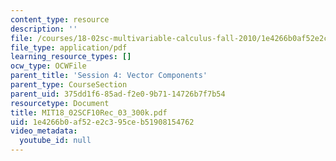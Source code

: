 ```yaml
---
content_type: resource
description: ''
file: /courses/18-02sc-multivariable-calculus-fall-2010/1e4266b0af52e2c395ceb51908154762_MIT18_02SCF10Rec_03_300k.pdf
file_type: application/pdf
learning_resource_types: []
ocw_type: OCWFile
parent_title: 'Session 4: Vector Components'
parent_type: CourseSection
parent_uid: 375dd1f6-85ad-f2e0-9b71-14726b7f7b54
resourcetype: Document
title: MIT18_02SCF10Rec_03_300k.pdf
uid: 1e4266b0-af52-e2c3-95ce-b51908154762
video_metadata:
  youtube_id: null
---
```

